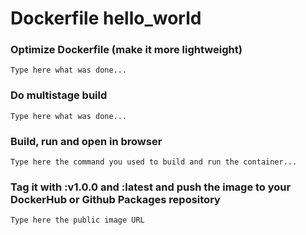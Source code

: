 # Dockerfile hello_world

### Optimize Dockerfile (make it more lightweight)
```
Type here what was done...

```

### Do multistage build
```
Type here what was done...

```

### Build, run and open in browser
```
Type here the command you used to build and run the container...

```

### Tag it with :v1.0.0 and :latest and push the image to your DockerHub or Github Packages repository
```
Type here the public image URL

```